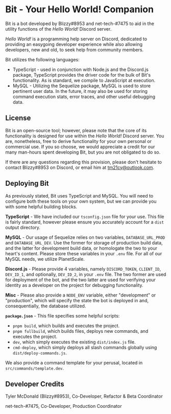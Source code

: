 # Bit - Your Hello World! Companion
Bit is a bot developed by Blizzy#8953 and net-tech-#7475 to aid in the utility functions of the *Hello World!* Discord server. 

*Hello World!* is a programming help server on Discord, dedicated to providing an easygoing developer experience while also allowing developers, new and old, to seek help from community members.

Bit utilizes the following languages:
* TypeScript - used in conjunction with Node.js and the Discord.js package, TypeScript provides the driver code for the bulk of Bit's functionality. As is standard, we compile to JavaScript at execution.
* MySQL - Utilizing the Sequelize package, MySQL is used to store pertinent user data. In the future, it may also be used for storing command execution stats, error traces, and other useful debugging data.

## License
Bit is an open-source tool; however, please note that the core of its functionality is designed for use within the *Hello World!* Discord server. You are, nonetheless, free to derive functionality for your own personal or commercial use. If you so choose, we would appreciate a credit for our many man-hours spent developing Bit, but you are not obligated to do so.

If there are any questions regarding this provision, please don't hesitate to contact Blizzy#8953 on Discord, or email him at tm21cy@outlook.com.

## Deploying Bit
As previously stated, Bit uses TypeScript and MySQL. You will need to configure both these tools on your own system, but we can provide you with some helpful building blocks.


**TypeScript** - We have included our `tsconfig.json` file for your use. This file is fairly standard, however please ensure you accurately account for a `dist` output directory.

**MySQL** - Our usage of Sequelize relies on two variables, `DATABASE_URL_PROD` and `DATABASE_URL_DEV`. Use the former for storage of production build data, and the latter for development build data, or homologate the two to your heart's content. Please store these variables in your `.env` file. For all of our MySQL needs, we utilize PlanetScale.

**Discord.js** - Please provide 4 variables, namely `DISCORD_TOKEN`, `CLIENT_ID`, `DEV_ID_1`, and optionally, `DEV_ID_2`, in your `.env` file. The two former are used for deployment of the bot, and the two latter are used for verifying your identity as a developer on the project for debugging functionality.

**Misc** - Please also provide a `NODE_ENV` variable, either "development" or "production", which will specify the state the bot is deployed in and, consequentially, the database utilized.

**`package.json`** - This file specifies some helpful scripts:
* `pnpm build`, which builds and executes the project.
* `pnpm fullbuild`, which builds files, deploys new commands, and executes the project.
* `dev`, which simply executes the existing `dist/index.js` file.
* `cmd-deploy`, which simply deploys all slash commands globally using `dist/deploy-commands.js`.

We also provide a command template for your perusal, located in `src/commands/template.dev`.

## Developer Credits
Tyler McDonald (Blizzy#8953), Co-Developer, Refactor & Beta Coordinator

net-tech-#7475, Co-Developer, Production Coordinator

